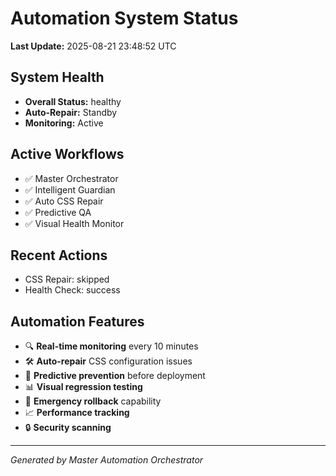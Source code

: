 # Automation System Status

**Last Update:** 2025-08-21 23:48:52 UTC

## System Health
- **Overall Status:** healthy
- **Auto-Repair:** Standby
- **Monitoring:** Active

## Active Workflows
- ✅ Master Orchestrator
- ✅ Intelligent Guardian  
- ✅ Auto CSS Repair
- ✅ Predictive QA
- ✅ Visual Health Monitor

## Recent Actions
- CSS Repair: skipped
- Health Check: success

## Automation Features
- 🔍 **Real-time monitoring** every 10 minutes
- 🛠️ **Auto-repair** CSS configuration issues
- 🎯 **Predictive prevention** before deployment
- 📊 **Visual regression testing** 
- 🚨 **Emergency rollback** capability
- 📈 **Performance tracking**
- 🔒 **Security scanning**

---
*Generated by Master Automation Orchestrator*
